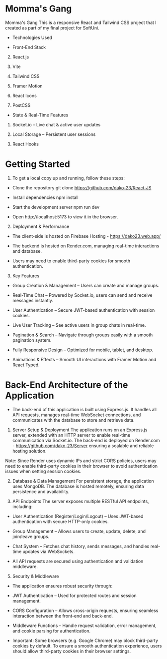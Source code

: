 # Momma's Gang

Momma's Gang
This is a responsive React and Tailwind CSS project that I created as part of my final project for SoftUni.

- Technologies Used

- Front-End Stack

2. React.js 

3. Vite 

4. Tailwind CSS 

5. Framer Motion 

6. React Icons 

7. PostCSS 

- State & Real-Time Features

1. Socket.io – Live chat & active user updates

2. Local Storage – Persistent user sessions

3. React Hooks 

# Getting Started

1. To get a local copy up and running, follow these steps:

- Clone the repository git clone https://github.com/dako-23/React-JS

- Install dependencies npm install

- Start the development server npm run dev

- Open http://localhost:5173 to view it in the browser.

2. Deployment & Performance
- The client-side is hosted on Firebase Hosting - https://dako23.web.app/

- The backend is hosted on Render.com, managing real-time interactions and database.

- Users may need to enable third-party cookies for smooth authentication.

3. Key Features
- Group Creation & Management – Users can create and manage groups.

- Real-Time Chat – Powered by Socket.io, users can send and receive messages instantly.

- User Authentication – Secure JWT-based authentication with session cookies.

- Live User Tracking – See active users in group chats in real-time.

- Pagination & Search – Navigate through groups easily with a smooth pagination system.

- Fully Responsive Design – Optimized for mobile, tablet, and desktop.

- Animations & Effects – Smooth UI interactions with Framer Motion and React Typed.

# Back-End Architecture of the Application

- The back-end of this application is built using Express.js. It handles all API requests, manages real-time WebSocket connections, and communicates with the database to store and retrieve data.

1. Server Setup & Deployment
The application runs on an Express.js server, extended with an HTTP server to enable real-time communication via Socket.io. The back-end is deployed on Render.com - https://github.com/dako-23/Server ensuring a scalable and reliable hosting solution.

Note: Since Render uses dynamic IPs and strict CORS policies, users may need to enable third-party cookies in their browser to avoid authentication issues when setting session cookies.

2. Database & Data Management
For persistent storage, the application uses MongoDB. The database is hosted remotely, ensuring data persistence and availability.

4. API Endpoints
The server exposes multiple RESTful API endpoints, including:

- User Authentication (Register/Login/Logout) – Uses JWT-based authentication with secure HTTP-only cookies.

- Group Management – Allows users to create, update, delete, and join/leave groups.

- Chat System – Fetches chat history, sends messages, and handles real-time updates via WebSockets.

- All API requests are secured using authentication and validation middleware.

5. Security & Middleware
- The application ensures robust security through:

- JWT Authentication – Used for protected routes and session management.

- CORS Configuration – Allows cross-origin requests, ensuring seamless interaction between the front-end and back-end.

- Middleware Functions – Handle request validation, error management, and cookie parsing for authentication.

- Important: Some browsers (e.g. Google Chrome) may block third-party cookies by default. To ensure a smooth authentication experience, users should allow third-party cookies in their browser settings.





